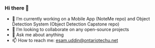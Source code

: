 ### Hi there 👋

<!--
**esam191/esam191** is a ✨ _special_ ✨ repository because its `README.md` (this file) appears on your GitHub profile.
Here are some ideas to get you started:
-->

- 🔭 I’m currently working on a Mobile App (NoteMe repo) and Object Detection System (Object Detection Capstone repo)
- 👯 I’m looking to collaborate on any open-source projects
- 💬 Ask me about anything
- 📫 How to reach me: esam.uddin@ontariotechu.net 

